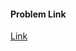 #### Problem Link
<a href="https://www.hackerrank.com/challenges/security-involution" target="_blank">Link</a>

